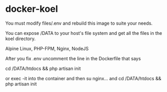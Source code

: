 # docker-koel

You must modify files/.env and rebuild this image to suite your needs.

You can expose /DATA to your host's file system and get all the files in the koel directory.

Alpine Linux, PHP-FPM, Nginx, NodeJS

After you fix .env uncomment the line in the Dockerfile that says

cd /DATA/htdocs && php artisan init

or exec -it into the container and then su nginx... and cd /DATA/htdocs && php artisan init
